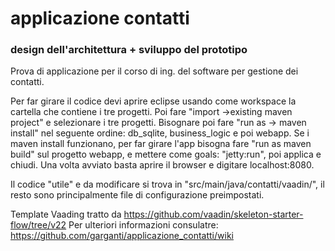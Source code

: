 # applicazione contatti 

### design dell'architettura + sviluppo del prototipo

Prova di applicazione per il corso di ing. del software per gestione dei contatti. 

Per far girare il codice devi aprire eclipse usando come workspace la cartella che contiene i tre progetti.
Poi fare "import ->existing maven project" e selezionare i tre progetti.
Bisognare poi fare "run as -> maven install" nel seguente ordine: db_sqlite, business_logic e poi webapp.
Se i maven install funzionano, per far girare l'app bisogna fare "run as maven build" sul progetto webapp, e mettere come goals: "jetty:run", poi applica e chiudi.
Una volta avviato basta aprire il browser e digitare localhost:8080.

Il codice "utile" e da modificare si trova in "src/main/java/contatti/vaadin/", il resto sono principalmente file di configurazione preimpostati.

Template Vaading tratto da https://github.com/vaadin/skeleton-starter-flow/tree/v22
Per ulteriori informazioni consulatre: https://github.com/garganti/applicazione_contatti/wiki


